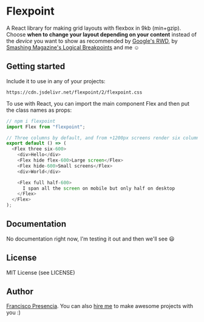 # Flexpoint

A React library for making grid layouts with flexbox in 9kb (min+gzip). Choose **when to change your layout depending on your content** instead of the _device_ you want to show as recommended by [Google's RWD](https://developers.google.com/web/fundamentals/design-and-ui/responsive/fundamentals/how-to-choose-breakpoints), by [Smashing Magazine's Logical Breakpoints](https://www.smashingmagazine.com/2013/03/logical-breakpoints-responsive-design/) and me ☺

## Getting started

Include it to use in any of your projects:

```
https://cdn.jsdelivr.net/flexpoint/2/flexpoint.css
```

To use with React, you can import the main component Flex and then put the class names as props:

```js
// npm i flexpoint
import Flex from "flexpoint";

// Three columns by default, and from +1200px screens render six columns
export default () => (
  <Flex three six-600>
    <div>Hello</div>
    <Flex hide flex-600>Large screen</Flex>
    <Flex hide-600>Small screens</Flex>
    <div>World</div>

    <Flex full half-600>
      I span all the screen on mobile but only half on desktop
    </Flex>
  </Flex>
);
```

## Documentation

No documentation right now, I'm testing it out and then we'll see 😃

## License

MIT License (see LICENSE)

## Author

[Francisco Presencia](http://francisco.io/). You can also [hire me](http://francisco.io/resume.pdf) to make awesome projects with you :)
